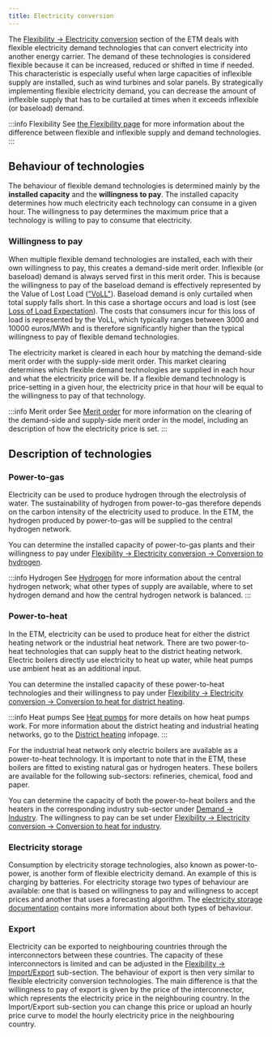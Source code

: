 ```yaml
---
title: Electricity conversion
---
```


The [Flexibility → Electricity conversion](https://pro.energytransitionmodel.com/scenario/flexibility/flexibility_conversion/conversion-by-flexible-demand-technologies) section of the ETM deals with flexible electricity demand technologies that can convert electricity into another energy carrier. The demand of these technologies is considered flexible because it can be increased, reduced or shifted in time if needed. This characteristic is especially useful when large capacities of inflexible supply are installed, such as wind turbines and solar panels. By strategically implementing flexible electricity demand, you can decrease the amount of inflexible supply that has to be curtailed at times when it exceeds inflexible (or baseload) demand.

:::info Flexibility
See [the Flexibility page](flexibility.md) for more information about the difference between flexible and inflexible supply and demand technologies.
:::

## Behaviour of technologies

The behaviour of flexible demand technologies is determined mainly by the **installed capacity** and the **willingness to pay**. The installed capacity determines how much electricity each technology can consume in a given hour. The willingness to pay determines the maximum price that a technology is willing to pay to consume that electricity.

### Willingness to pay

When multiple flexible demand technologies are installed, each with their own willingness to pay, this creates a demand-side merit order. Inflexible (or baseload) demand is always served first in this merit order. This is because the willingness to pay of the baseload demand is effectively represented by the Value of Lost Load (["VoLL"](https://pro.energytransitionmodel.com/scenario/costs/costs_flexibility/value-of-lost-load)). Baseload demand is only curtailed when total supply falls short. In this case a shortage occurs and load is lost (see [Loss of Load Expectation](loss-of-load-expectation.md)). The costs that consumers incur for this loss of load is represented by the VoLL, which typically ranges between 3000 and 10000 euros/MWh and is therefore significantly higher than the typical willingness to pay of flexible demand technologies.

The electricity market is cleared in each hour by matching the demand-side merit order with the supply-side merit order. This market clearing determines which flexible demand technologies are supplied in each hour and what the electricity price will be. If a flexible demand technology is price-setting in a given hour, the electricity price in that hour will be equal to the willingness to pay of that technology.

:::info Merit order
See [Merit order](merit-order.md) for more information on the clearing of the demand-side and supply-side merit order in the model, including an description of how the electricity price is set.
:::

## Description of technologies

### Power-to-gas

Electricity can be used to produce hydrogen through the electrolysis of water. The sustainability of hydrogen from power-to-gas therefore depends on the carbon intensity of the electricity used to produce. In the ETM, the hydrogen produced by power-to-gas will be supplied to the central hydrogen network.

You can determine the installed capacity of power-to-gas plants and their willingness to pay under [Flexibility → Electricity conversion → Conversion to hydrogen](https://pro.energytransitionmodel.com/scenario/flexibility/flexibility_conversion/conversion-to-hydrogen).

:::info Hydrogen
See [Hydrogen](hydrogen.md) for more information about the central hydrogen network; what other types of supply are available, where to set hydrogen demand and how the central hydrogen network is balanced.
:::

### Power-to-heat
In the ETM, electricity can be used to produce heat for either the district heating network or the industrial heat network. There are two power-to-heat technologies that can supply heat to the district heating network. Electric boilers directly use electricity to heat up water, while heat pumps use ambient heat as an additional input.

You can determine the installed capacity of these power-to-heat technologies and their willingness to pay under [Flexibility → Electricity conversion → Conversion to heat for district heating](https://pro.energytransitionmodel.com/scenario/flexibility/flexibility_conversion/conversion-to-heat-for-district-heating).

:::info Heat pumps
See [Heat pumps](heat-pumps.md) for more details on how heat pumps work. For more information about the district heating and industrial heating networks, go to the [District heating](heat-networks.md) infopage.
:::

For the industrial heat network only electric boilers are available as a power-to-heat technology. It is important to note that in the ETM, these boilers are fitted to existing natural gas or hydrogen heaters. These boilers are available for the following sub-sectors: refineries, chemical, food and paper.

You can determine the capacity of both the power-to-heat boilers and the heaters in the corresponding industry sub-sector under [Demand → Industry](https://pro.energytransitionmodel.com/scenario/demand/industry/energy-demand-in-the-industry). The willingness to pay can be set under [Flexibility → Electricity conversion → Conversion to heat for industry](https://pro.energytransitionmodel.com/scenario/flexibility/flexibility_conversion/conversion-to-heat-for-industry).

### Electricity storage
Consumption by electricity storage technologies, also known as power-to-power, is another form of flexible electricity demand. An example of this is charging by batteries. For electricity storage two types of behaviour are available: one that is based on willingness to pay and willingness to accept prices and another that uses a forecasting algorithm. The [electricity storage documentation](electricity-storage.md) contains more information about both types of behaviour.

### Export
Electricity can be exported to neighbouring countries through the interconnectors between these countries. The capacity of these interconnectors is limited and can be adjusted in the [Flexibility → Import/Export](https://pro.energytransitionmodel.com/scenario/flexibility/electricity_import_export/interconnector-1) sub-section. The behaviour of export is then very similar to flexible electricity conversion technologies. The main difference is that the willingness to pay of export is given by the price of the interconnector, which represents the electricity price in the neighbouring country. In the Import/Export sub-section you can change this price or upload an hourly price curve to model the hourly electricity price in the neighbouring country.
